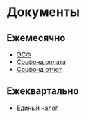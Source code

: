 # Документы

## Ежемесячно
- [ЭСФ](./instructions/esf.md)
- [Соцфонд оплата](./instructions/socfond_platezhka.md)
- [Соцфонд отчет](./instructions/socfond_report.md)

## Ежеквартально
- [Единый налог]()
